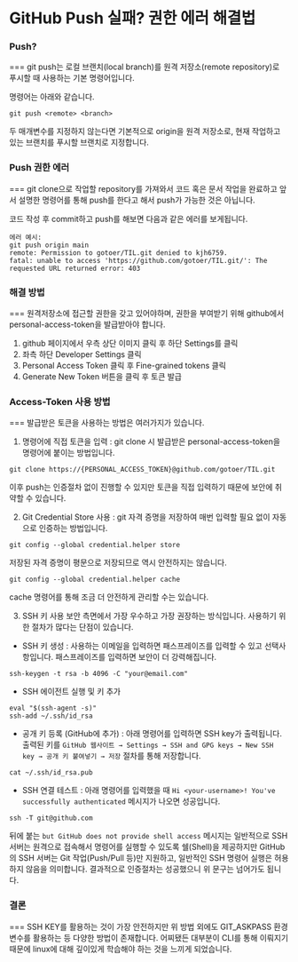 # GitHub Push 실패? 권한 에러 해결법

### Push?

===
git push는 로컬 브랜치(local branch)를 원격 저장소(remote repository)로 푸시할 때 사용하는 기본 명령어입니다.

명령어는 아래와 같습니다.

`git push <remote> <branch>`

두 매개변수를 지정하지 않는다면 기본적으로 origin을 원격 저장소로, 현재 작업하고 있는 브랜치를 푸시할 브랜치로 지정합니다.

### Push 권한 에러

===
git clone으로 작업할 repository를 가져와서 코드 혹은 문서 작업을 완료하고 앞서 설명한 명령어를 통해 push를 한다고 해서 push가 가능한 것은 아닙니다.

코드 작성 후 commit하고 push를 해보면 다음과 같은 에러를 보게됩니다.

```
에러 예시:
git push origin main
remote: Permission to gotoer/TIL.git denied to kjh6759.
fatal: unable to access 'https://github.com/gotoer/TIL.git/': The requested URL returned error: 403
```

### 해결 방법

===
원격저장소에 접근할 권한을 갖고 있어야하며, 권한을 부여받기 위해 github에서 personal-access-token을 발급받아야 합니다.

1. github 페이지에서 우측 상단 이미지 클릭 후 하단 Settings를 클릭
2. 좌측 하단 Developer Settings 클릭
3. Personal Access Token 클릭 후 Fine-grained tokens 클릭
4. Generate New Token 버튼을 클릭 후 토큰 발급

### Access-Token 사용 방법

===
발급받은 토큰을 사용하는 방법은 여러가지가 있습니다.

1. 명령어에 직접 토큰을 입력
   : git clone 시 발급받은 personal-access-token을 명령어에 붙이는 방법입니다.

`git clone https://{PERSONAL_ACCESS_TOKEN}@github.com/gotoer/TIL.git`

이후 push는 인증절차 없이 진행할 수 있지만 토큰을 직접 입력하기 때문에 보안에 취약할 수 있습니다.

2. Git Credential Store 사용
   : git 자격 증명을 저장하여 매번 입력할 필요 없이 자동으로 인증하는 방법입니다.

`git config --global credential.helper store`

저장된 자격 증명이 평문으로 저장되므로 역시 안전하지는 않습니다.

`git config --global credential.helper cache`

cache 명령어를 통해 조금 더 안전하게 관리할 수는 있습니다.

3. SSH 키 사용
   보안 측면에서 가장 우수하고 가장 권장하는 방식입니다.
   사용하기 위한 절차가 많다는 단점이 있습니다.

- SSH 키 생성
  : 사용하는 이메일을 입력하면 패스프레이즈를 입력할 수 있고 선택사항입니다. 패스프레이즈를 입력하면 보안이 더 강력해집니다.

```
ssh-keygen -t rsa -b 4096 -C "your@email.com"
```

- SSH 에이전트 실행 및 키 추가

```
eval "$(ssh-agent -s)"
ssh-add ~/.ssh/id_rsa
```

- 공개 키 등록 (GitHub에 추가)
  : 아래 명령어를 입력하면 SSH key가 출력됩니다.
  출력된 키를 `GitHub 웹사이트 → Settings → SSH and GPG keys → New SSH key → 공개 키 붙여넣기 → 저장` 절차를 통해 저장합니다.

```
cat ~/.ssh/id_rsa.pub
```

- SSH 연결 테스트
  : 아래 명령어를 입력했을 때 `Hi <your-username>! You've successfully authenticated` 메시지가 나오면 성공입니다.

```
ssh -T git@github.com
```

뒤에 붙는 `but GitHub does not provide shell access` 메시지는 일반적으로 SSH 서버는 원격으로 접속해서 명령어를 실행할 수 있도록 쉘(Shell)을 제공하지만 GitHub의 SSH 서버는 Git 작업(Push/Pull 등)만 지원하고, 일반적인 SSH 명령어 실행은 허용하지 않음을 의미합니다.
결과적으로 인증절차는 성공했으니 위 문구는 넘어가도 됩니다.

### 결론

===
SSH KEY를 활용하는 것이 가장 안전하지만 위 방법 외에도 GIT_ASKPASS 환경 변수를 활용하는 등 다양한 방법이 존재합니다.
어찌됐든 대부분이 CLI를 통해 이뤄지기 때문에 linux에 대해 깊이있게 학습해야 하는 것을 느끼게 되었습니다.
